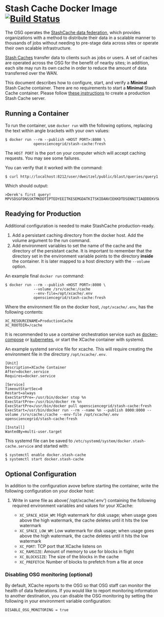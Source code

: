 Stash Cache Docker Image [![Build Status](https://travis-ci.org/opensciencegrid/docker-xcache.svg?branch=master)](https://travis-ci.org/opensciencegrid/docker-xcache)
========================

The OSG operates the [StashCache data federation](https://opensciencegrid.org/docs/data/stashcache/overview/), which
provides organizations with a method to distribute their data in a scalable manner to thousands of jobs without needing
to pre-stage data across sites or operate their own scalable infrastructure.

[Stash Caches](https://opensciencegrid.org/docs/data/stashcache/install-cache/) transfer data to clients such as jobs or
users.
A set of caches are operated across the OSG for the benefit of nearby sites;
in addition, each site may run its own cache in order to reduce the amount of data transferred over the WAN.

This document describes how to configure, start, and verify a **Minimal** Stash Cache container.  There are no requirements to start a **Minimal** Stash Cache container.  Please follow [these instructions](https://opensciencegrid.org/docs/data/stashcache/install-cache/) to create a production Stash Cache server.

Running a Container
-------------------

To run the container, use `docker run` with the following options, replacing the text within angle brackets with your
own values:


```
$ docker run --rm --publish <HOST PORT>:8000 \
             opensciencegrid/stash-cache:fresh
```

The `HOST PORT` is the port on your computer which will accept caching requests.  You may see some failures.  


You can verify that it worked with the command:

```
$ curl http://localhost:8212/user/dweitzel/public/blast/queries/query1
```

Which should output:

```
>Derek's first query!
MPVSDSGFDNSSKTMKDDTIPTEDYEEITKESEMGDATKITSKIDANVIEKKDTDSENNITIAQDDEKVSWLQRVVEFFE
```

Readying for Production
------------------------

Additional configuration is needed to make StashCache production-ready.

1. Add a persistant caching directory from the docker host.  Add the volume argument to the run command.
2. Add environment variables to set the name of the cache and the directory of the persistant cache.  It is important to remember that the directory set in the environment variable points to the directory **inside** the container.  It is later mapped to a host directory with the `--volume` option.

An example final `docker run` command:
```
$ docker run --rm --publish <HOST PORT>:8000 \
             --volume /srv/cache:/cache
             --env-file=/opt/xcache/.env
             opensciencegrid/stash-cache:fresh
```

Where the environment file on the docker host, `/opt/xcache/.env`, has the following contents:
```
XC_RESOURCENAME=ProductionCache
XC_ROOTDIR=/cache
```

It is recommended to use a container orchestration service such as [docker-compose](https://docs.docker.com/compose/) or [kubernetes](https://kubernetes.io/), or start the XCache container with systemd.

An example systemd service file for xcache.  This will require creating the environment file in the directory `/opt/xcache/.env`.  

```
[Unit]
Description=XCache Container
After=docker.service
Requires=docker.service

[Service]
TimeoutStartSec=0
Restart=always
ExecStartPre=-/usr/bin/docker stop %n
ExecStartPre=-/usr/bin/docker rm %n
ExecStartPre=/usr/bin/docker pull opensciencegrid/stash-cache:fresh
ExecStart=/usr/bin/docker run --rm --name %n --publish 8000:8000 --volume /srv/cache:/cache --env-file /opt/xcache/.env opensciencegrid/stash-cache:fresh

[Install]
WantedBy=multi-user.target
```

This systemd file can be saved to `/etc/systemd/system/docker.stash-cache.service` and started with:

```
$ systemctl enable docker.stash-cache
$ systemctl start docker.stash-cache
```

Optional Configuration
----------------------

In addition to the configuration avove before starting the container, write the following configuration on your docker host:

1. Write in same file as above(`/opt/xcache/.env') containing the following required environment  variables and values for your XCache:

    - `XC_SPACE_HIGH_WM`: High watermark for disk usage;
      when usage goes above the high watermark, the cache deletes until it hits the low watermark
    - `XC_SPACE_LOW_WM`: Low watermark for disk usage;
      when usage goes above the high watermark, the cache deletes until it hits the low watermark
    - `XC_PORT`: TCP port that XCache listens on
    - `XC_RAMSIZE`: Amount of memory to use for blocks in flight
    - `XC_BLOCKSIZE`: The size of the blocks in the cache
    - `XC_PREFETCH`: Number of blocks to prefetch from a file at once

### Disabling OSG monitoring (optional) ###

By default, XCache reports to the OSG so that OSG staff can monitor the health of data federations.
If you would like to report monitoring information to another destination, you can disable the OSG monitoring by setting
the following in your environment variable configuration:

```
DISABLE_OSG_MONITORING = true
```

